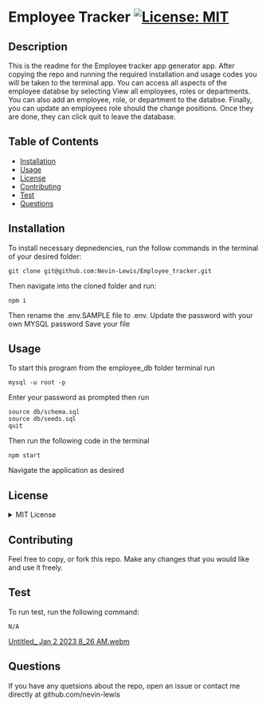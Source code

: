 # Employee Tracker [![License: MIT](https://img.shields.io/badge/License-MIT-yellow.svg)](https://opensource.org/licenses/MIT)

    
    
## Description
    
This is the readme for the Employee tracker app generator app. After copying the repo and running the required installation and usage codes you will be taken to the terminal app. You can access all aspects of the employee databse by selecting View all employees, roles or departments. You can also add an employee, role, or department to the databse. Finally, you can update an employees role should the change positions. Once they are done, they can click quit to leave the database. 

## Table of Contents
* [Installation](#installation)
* [Usage](#usage)
* [License](#license)
* [Contributing](#contributing)
* [Test](#test)
* [Questions](#questions)

## Installation
To install necessary depnedencies, run the follow commands in the terminal of your desired folder:

```
git clone git@github.com:Nevin-Lewis/Employee_tracker.git
```
Then navigate into the cloned folder and run:

```
npm i
```
Then rename the .env.SAMPLE file to .env.
Update the password with your own MYSQL password
Save your file

## Usage

To start this program from the employee_db folder terminal run

```
mysql -u root -p
```
Enter your password as prompted then run

```
source db/schema.sql
source db/seeds.sql
quit
```
Then run the following code in the terminal

```
npm start
```
Navigate the application as desired

## License

<details>

<summary> MIT License </summary>

MIT License

    Copyright (c) 2022 Nevin Lewis
    
    Permission is hereby granted, free of charge, to any person obtaining a copy of this software and associated documentation files (the "Software"), to deal in the Software without restriction, including without limitation the rights to use, copy, modify, merge, publish, distribute, sublicense, and/or sell copies of the Software, and to permit persons to whom the Software is furnished to do so, subject to the following conditions:
    
    The above copyright notice and this permission notice shall be included in all copies or substantial portions of the Software.
    
    THE SOFTWARE IS PROVIDED "AS IS", WITHOUT WARRANTY OF ANY KIND, EXPRESS OR IMPLIED, INCLUDING BUT NOT LIMITED TO THE WARRANTIES OF MERCHANTABILITY, FITNESS FOR A PARTICULAR PURPOSE AND NONINFRINGEMENT. IN NO EVENT SHALL THE AUTHORS OR COPYRIGHT HOLDERS BE LIABLE FOR ANY CLAIM, DAMAGES OR OTHER LIABILITY, WHETHER IN AN ACTION OF CONTRACT, TORT OR OTHERWISE, ARISING FROM, OUT OF OR IN CONNECTION WITH THE SOFTWARE OR THE USE OR OTHER DEALINGS IN THE SOFTWARE.

</details>

## Contributing

Feel free to copy, or fork this repo. Make any changes that you would like and use it freely.

## Test
To run test, run the following command:

```
N/A
```
[Untitled_ Jan 2 2023 8_26 AM.webm](https://user-images.githubusercontent.com/64855834/210245003-4617e82d-5cc5-45c5-a387-b616417addc6.webm)



## Questions
If you have any quetsions about the repo, open an issue or contact me directly at github.com/nevin-lewis
